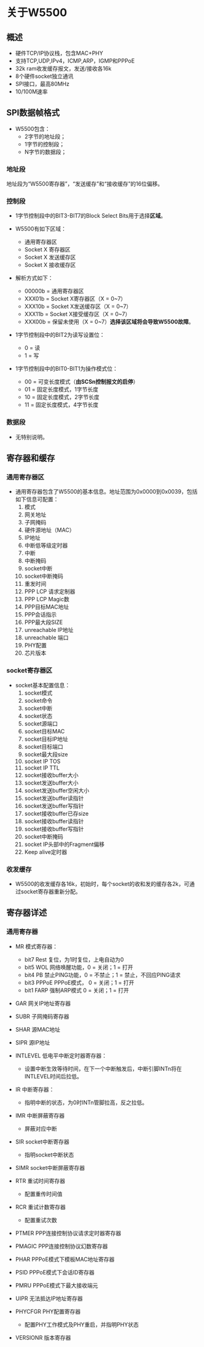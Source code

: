 # 关于W5500
## 概述
- 硬件TCP/IP协议栈，包含MAC+PHY
- 支持TCP,UDP,IPv4，ICMP,ARP，IGMP和PPPoE
- 32k ram收发缓存报文，发送/接收各16k
- 8个硬件socket独立通讯
- SPI接口，最高80MHz
- 10/100M速率

## SPI数据帧格式
- W5500包含：    
    - 2字节的地址段；
    - 1字节的控制段；
    - N字节的数据段；

### 地址段
地址段为“W5500寄存器”，“发送缓存”和“接收缓存”的16位偏移。

### 控制段
- 1字节控制段中的BIT3-BIT7的Block Select Bits用于选择**区域**。    
- W5500有如下区域：
    - 通用寄存器区
    - Socket X 寄存器区
    - Socket X 发送缓存区
    - Socket X 接收缓存区    
- 解析方式如下：
    - 00000b  = 通用寄存器区    
    - XXX01b  = Socket X寄存器区（X = 0~7）
    - XXX10b  = Socket X发送缓存区（X = 0~7）
    - XXX11b  = Socket X接受缓存区（X = 0~7）
    - XXX00b  = 保留未使用（X = 0~7）**选择该区域将会导致W5500故障**。

- 1字节控制段中的BIT2为读写设置位：
    - 0 = 读
    - 1 = 写

- 1字节控制段中的BIT0-BIT1为操作模式位：
    - 00 = 可变长度模式（**由SCSn控制报文的启停**）
    - 01 = 固定长度模式，1字节长度
    - 10 = 固定长度模式，2字节长度
    - 11 = 固定长度模式，4字节长度

### 数据段
- 无特别说明。    

## 寄存器和缓存
### 通用寄存器区
- 通用寄存器包含了W5500的基本信息。地址范围为0x0000到0x0039，包括如下信息可配置：
    1. 模式
    2. 网关地址
    3. 子网掩码
    4. 硬件源地址（MAC）
    5. IP地址
    6. 中断低等级定时器
    7. 中断
    8. 中断掩码
    9. socket中断
    10. socket中断掩码
    11. 重发时间
    12. PPP LCP 请求定制器
    13. PPP LCP Magic数
    14. PPP目标MAC地址
    15. PPP会话指示
    16. PPP最大段SIZE
    17. unreachable IP地址
    18. unreachable 端口
    19. PHY配置
    20. 芯片版本
    
### socket寄存器区
- socket基本配置信息：
    1. socket模式
    2. socket命令
    3. socket中断
    4. socket状态
    5. socket源端口
    6. socket目标MAC
    7. socket目标IP地址
    8. socket目标端口
    9. socket最大段size
    10. socket IP TOS
    11. socket IP TTL
    12. socket接收buffer大小
    13. socket发送buffer大小
    14. socket发送buffer空闲大小
    15. socket发送buffer读指针
    16. socket发送buffer写指针
    17. socket接收buffer已存size
    18. socket接收buffer读指针
    19. socket接收buffer写指针
    20. socket中断掩码
    21. socket IP头部中的Fragment偏移
    22. Keep alive定时器
    
### 收发缓存
- W5500的收发缓存各16k，初始时，每个socket的收和发的缓存各2k，可通过socket寄存器重新分配。    

## 寄存器详述
### 通用寄存器
- MR 模式寄存器：
    - bit7         Rest   复位，为1时复位，上电自动为0
    - bit5         WOL    网络唤醒功能，0 = 关闭；1 = 打开
    - bit4         PB     禁止PING功能，0 = 不禁止；1 = 禁止，不回应PING请求
    - bit3         PPPoE  PPPoE模式，   0 = 关闭；1 = 打开
    - bit1         FARP   强制ARP模式   0 = 关闭；1 = 打开

- GAR 网关IP地址寄存器

- SUBR 子网掩码寄存器

- SHAR 源MAC地址

- SIPR 源IP地址

- INTLEVEL 低电平中断定时器寄存器：
    - 设置中断生效等待时间，在下一个中断触发后，中断引脚INTn将在INTLEVEL时间后拉低。

- IR 中断寄存器：
    - 指明中断的状态，为0时INTn管脚拉高，反之拉低。

- IMR 中断屏蔽寄存器
    - 屏蔽对应中断

- SIR socket中断寄存器
    - 指明socket中断状态

- SIMR socket中断屏蔽寄存器

- RTR 重试时间寄存器
    - 配置重传时间值

- RCR 重试计数寄存器
    - 配置重试次数
    
- PTMER PPP连接控制协议请求定时器寄存器

- PMAGIC PPP连接控制协议幻数寄存器

- PHAR PPPoE模式下模板MAC地址寄存器

- PSID PPPoE模式下会话ID寄存器

- PMRU PPPoE模式下最大接收端元

- UIPR 无法抵达IP地址寄存器

- PHYCFGR PHY配置寄存器
    - 配置PHY工作模式及PHY重启，并指明PHY状态

- VERSIONR 版本寄存器
